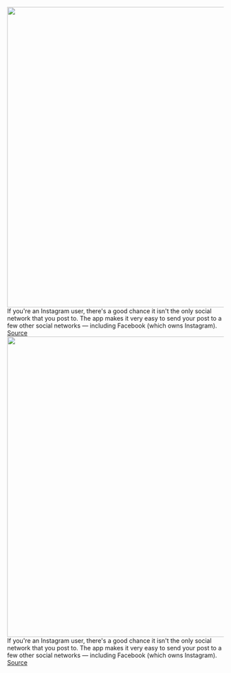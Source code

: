 <img src='https://cdn.vox-cdn.com/thumbor/aG_1bRYvmvAwKkETBIkdRAlnzRM=/0x0:2040x1360/1200x800/filters:focal(857x517:1183x843)/cdn.vox-cdn.com/uploads/chorus_image/image/71030734/acastro_190919_1777_instagram_0002.0.0.png' width='700px' /><br/>
If you're an Instagram user, there's a good chance it isn't the only social network that you post to. The app makes it very easy to send your post to a few other social networks — including Facebook (which owns Instagram).
<a href='https://www.theverge.com/23188680/instagram-facebook-twitter-tumblr-how-to'> Source <a/><img src='https://cdn.vox-cdn.com/thumbor/aG_1bRYvmvAwKkETBIkdRAlnzRM=/0x0:2040x1360/1200x800/filters:focal(857x517:1183x843)/cdn.vox-cdn.com/uploads/chorus_image/image/71030734/acastro_190919_1777_instagram_0002.0.0.png' width='700px' /><br/>
If you're an Instagram user, there's a good chance it isn't the only social network that you post to. The app makes it very easy to send your post to a few other social networks — including Facebook (which owns Instagram).
<a href='https://www.theverge.com/23188680/instagram-facebook-twitter-tumblr-how-to'> Source <a/>